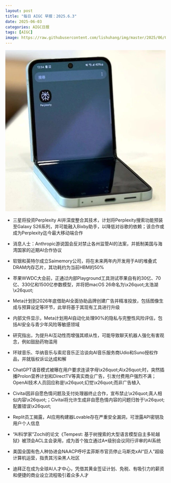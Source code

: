 ```yaml
---
layout: post
title: "每日 AIGC 早报：2025.6.3"
date: 2025-06-03
categories: AIGC日报
tags: [AIGC]
image: https://raw.githubusercontent.com/lishuhang/img/master/2025/06/0603-d.jpg
---
```


![封面图](https://raw.githubusercontent.com/lishuhang/img/master/2025/06/0603-d.jpg)

  - 三星将投资Perplexity AI并深度整合其技术，计划将Perplexity搜索功能预装至Galaxy S26系列，并可能融入Bixby助手，以降低对谷歌的依赖；该合作或成为Perplexity迄今最大移动端合作

  - 消息人士：Anthropic游说国会反对禁止各州监管AI的法案，并抵制美国与海湾国家的近期AI合作协议

  - 软银和英特尔成立Saimemory公司，将在未来两年内开发用于AI的堆叠式DRAM内存芯片，其功耗约为当前HBM的50%

  - 苹果WWDC大会前，正通过内部Playground工具测试苹果自有的30亿、70亿、330亿和1500亿参数模型，并将把macOS 26命名为\x26quot;太浩湖\x26quot;

  - Meta计划到2026年底借助AI全面协助品牌创建广告并精准投放，包括图像生成与预算设定等环节，此举将基于其现有工具进行升级

  - 内部文件显示，Meta计划用AI自动化处理90%的隐私与完整性风险评估，包括AI安全与青少年风险等敏感领域

  - 研究指出，为提升AI互动性而增强其顺从性，可能导致聊天机器人强化有害观念，例如鼓励药物滥用

  - 环球音乐、华纳音乐与索尼音乐正洽谈向AI音乐服务商Udio和Suno授权作品，并就版权诉讼达成和解

  - ChatGPT语音模式被曝在用户要求连读字母\x26quot;A\x26quot;时，突然插播Prolon营养计划和DirectTV等真实商业广告，引发付费用户强烈不满；OpenAI技术人员回应称是\x26quot;幻觉\x26quot;而非广告植入

  - Civitai因非自愿色情问题及支付处理器终止合作，宣布禁止\x26quot;真人相似内容\x26quot;；Civitai将允许生成非自愿色情内容的问题归咎于\x26quot;配置错误\x26quot;

  - Replit员工揭露，AI应用构建器Lovable存在严重安全漏洞，可泄露API密钥及用户个人信息

  - “AI科学家”Zochi的论文《Tempest: 基于树搜索的大型语言模型自主多轮越狱》被顶会ACL主会录用，成为首个独立通过A*级别会议同行评审的AI系统

  - 美国全国有色人种协进会NAACP呼吁孟菲斯市官员停止马斯克xAI“巨人”超级计算机运营，指责其污染黑人社区

  - 迪拜正在成为全球AI人才中心，凭借其黄金签证计划、免税、有吸引力的薪资和便捷的商业设立流程吸引着众多人才